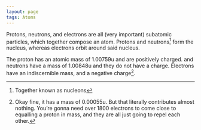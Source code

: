 ```yaml
---
layout: page
tags: Atoms
---
```


Protons, neutrons, and electrons are all (very important) subatomic particles, which together compose an atom. Protons and neutrons[^1] form the nucleus, whereas electrons orbit around said nucleus.

The proton has an atomic mass of 1.00759u and are positively charged. and neutrons have a mass of 1.00848u and they do not have a charge. Electrons have an indiscernible mass, and a negative charge[^2].

[^1]: Together known as nucleons
[^2]: Okay fine, it has a mass of 0.00055u. But that literally contributes almost nothing. You’re gonna need over 1800 electrons to come close to equalling a proton in mass, and they are all just going to repel each other.